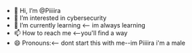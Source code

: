 - 👋 Hi, I’m @Piiiira
- 👀 I’m interested in cybersecurity 
- 🌱 I’m currently learning <-- im always learning
- 📫 How to reach me <--you'll find a way
- 😄 Pronouns:<-- dont start this with me--im Piiiira i'm a male
  

<!---
Piiiira/Piiiira is a ✨ special ✨ repository because its `README.md` (this file) appears on your GitHub profile.
You can click the Preview link to take a look at your changes.
--->
